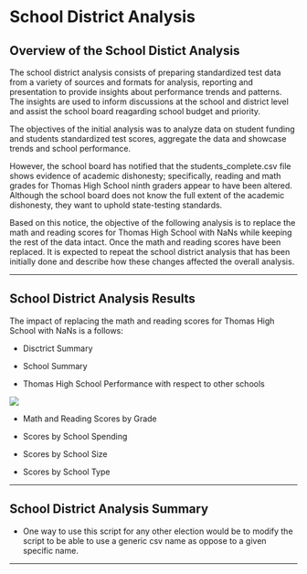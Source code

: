 # School District Analysis

## Overview of the School Distict Analysis

The school district analysis consists of preparing standardized test data from a variety of sources and formats for analysis, reporting and presentation to provide insights about performance trends and patterns. The insights are used to inform discussions at the school and district level and assist the school board reagarding school budget and priority. 

The objectives of the initial analysis was to analyze data on student funding and students standardized test scores, aggregate the data and showcase trends and school performance.

However, the school board has notified that the students_complete.csv file shows evidence of academic dishonesty; specifically, reading and math grades for Thomas High School ninth graders appear to have been altered. Although the school board does not know the full extent of the academic dishonesty, they want to uphold state-testing standards. 

Based on this notice, the objective of the following analysis is to replace the math and reading scores for Thomas High School with NaNs while keeping the rest of the data intact. Once the math and reading scores have been replaced. It is expected to repeat the school district analysis that has been initially done and describe how these changes affected the overall analysis. 

---
## School District Analysis Results

The impact of replacing the math and reading scores for Thomas High School with NaNs is a follows:

* Disctrict Summary 


	
* School Summary 



* Thomas High School Performance with respect to other schools


![](Images/Total_Votes.png)

* Math and Reading Scores by Grade



* Scores by School Spending


* Scores by School Size



* Scores by School Type
 



---
## School District Analysis Summary

* One way to use this script for any other election would be to modify the script to be able to use a generic csv name as oppose to a given specific name.


---

